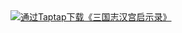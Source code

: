 <a href="https://l.taptap.cn/wdF0GCGM?channel=rep-rep_z4z27wtjv3y">
<img src="https://jarjin.github.io/files/download.png" />通过Taptap下载《三国志汉宫启示录》
</a>
